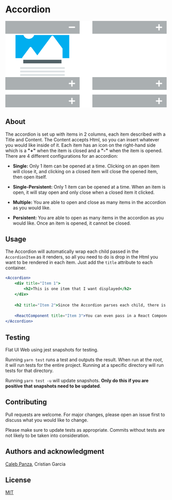 # Accordion

![alt christ-fellowship-flat-ui](/docs/static/Accordion.png)
## About
The accordion is set up with items in 2 columns, each item described with a Title and Content. The Content accepts Html, so you can insert whatever you would like inside of it. Each item has an icon on the right-hand side which is a **"+"** when the item is closed and a **"-"** when the item is opened. There are 4 different configurations for an accordion:

* **Single:** Only 1 item can be opened at a time. Clicking on an open item will close it, and clicking on a closed item will close the opened item, then open itself.

* **Single-Persistent:** Only 1 item can be opened at a time. When an item is open, it will stay open and only close when a closed item it clicked.

* **Multiple:** You are able to open and close as many items in the accordion as you would like.

* **Persistent:** You are able to open as many items in the accordion as you would like. Once an item is opened, it cannot be closed.

## Usage
The Accordion will automatically wrap each child passed in the `AccordionItem` as it renders, so all you need to do is drop in the Html you want to be rendered in each item. Just add the `title` attribute to each container.
```jsx
<Accordion>
    <div title="Item 1">
        <h2>This is one item that I want displayed</h2>
    </div>

    <h2 title="Item 2">Since the Accordion parses each child, there is no need to adhere to a specific structure for the children</h2>

    <ReactComponent title="Item 3">You can even pass in a React Component</ReactComponent>
</Accordion>
```


## Testing
Flat UI Web using jest snapshots for testing.

Running `yarn test` runs a test and outputs the result. When run at the _root_, it will run tests for the entire project. Running at a specific directory will run tests for that directory.

Running `yarn test -u` will update snapshots. **Only do this if you are positive that snapshots need to be updated**.

## Contributing
Pull requests are welcome. For major changes, please open an issue first to discuss what you would like to change.

Please make sure to update tests as appropriate. Commits without tests are not likely to be taken into consideration.

## Authors and acknowledgment
[Caleb Panza](https://github.com/calebpanza), Cristian Garcia

## License
[MIT](https://choosealicense.com/licenses/mit/)